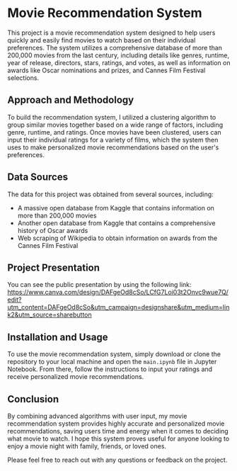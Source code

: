 # Movie Recommendation System

This project is a movie recommendation system designed to help users quickly and easily find movies to watch based on their individual preferences. The system utilizes a comprehensive database of more than 200,000 movies from the last century, including details like genres, runtime, year of release, directors, stars, ratings, and votes, as well as information on awards like Oscar nominations and prizes, and Cannes Film Festival selections.

## Approach and Methodology

To build the recommendation system, I utilized a clustering algorithm to group similar movies together based on a wide range of factors, including genre, runtime, and ratings. Once movies have been clustered, users can input their individual ratings for a variety of films, which the system then uses to make personalized movie recommendations based on the user's preferences.

## Data Sources

The data for this project was obtained from several sources, including:

- A massive open database from Kaggle that contains information on more than 200,000 movies
- Another open database from Kaggle that contains a comprehensive history of Oscar awards
- Web scraping of Wikipedia to obtain information on awards from the Cannes Film Festival

## Project Presentation
You can see the public presentation by using the following link:
https://www.canva.com/design/DAFgeOd8cSo/LCfG7Loi03t2Onvc9wue7Q/edit?utm_content=DAFgeOd8cSo&utm_campaign=designshare&utm_medium=link2&utm_source=sharebutton

## Installation and Usage

To use the movie recommendation system, simply download or clone the repository to your local machine and open the `main.ipynb` file in Jupyter Notebook. From there, follow the instructions to input your ratings and receive personalized movie recommendations.

## Conclusion

By combining advanced algorithms with user input, my movie recommendation system provides highly accurate and personalized movie recommendations, saving users time and energy when it comes to deciding what movie to watch. I hope this system proves useful for anyone looking to enjoy a movie night with family, friends, or loved ones.

Please feel free to reach out with any questions or feedback on the project.
